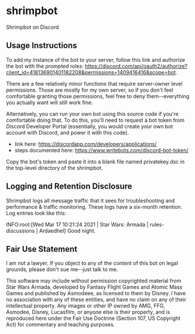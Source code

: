 # shrimpbot
Shrimpbot on Discord

## Usage Instructions
To add my instance of the bot to your server, follow this link and authorize the bot with the prompted roles:  https://discord.com/api/oauth2/authorize?client_id=418136901401182208&permissions=1409416416&scope=bot.

There are a few relatively minor functions that require server-owner level permissions.  Those are mostly for my own server, so if you don't feel comfortable granting those permissions, feel free to deny them--everything you actually want will still work fine.

Alternatively, you can run your own bot using this source code if you're comfortable doing that.  To do this, you'll need to request a bot token from Discord Developer Portal (essentially, you would create your own bot account with Discord, and power it with this code).
 * link here: https://discordapp.com/developers/applications/
 * steps documented here: https://www.writebots.com/discord-bot-token/
 
Copy the bot's token and paste it into a blank file named privatekey.dsc in the top-level directory of the shrimpbot.

## Logging and Retention Disclosure
Shrimpbot logs all message traffic that it sees for troubleshooting and performance & traffic monitoring.  These logs have a six-month retention.  Log entries look like this:

INFO:root:[Wed Mar 17 10:21:24 2021 | Star Wars: Armada | rules-discussions | Ardaedhel] Good night.

## Fair Use Statement
I am not a lawyer.  If you object to any of the content of this bot on legal grounds, please don't sue me--just talk to me.  

This software may include without permission copyrighted material from Star Wars Armada, developed by Fantasy Flight Games and Atomic Mass Games and published by Asmodeee, as licensed to them by Disney.  I have no association with any of these entities, and have no claim on any of their intellectual property.  Any images or other IP owned by AMG, FFG, Asmodee, Disney, Lucasfilm, or anyone else is their property, and is reproduced here under the Fair Use Doctrine (Section 107, US Copyright Act) for commentary and teaching purposes.

